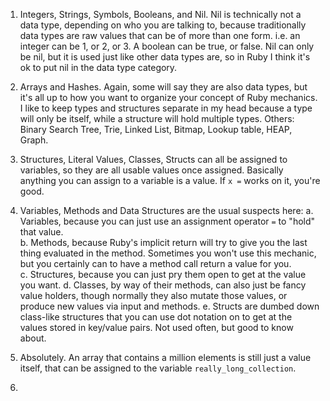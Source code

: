 1. Integers, Strings, Symbols, Booleans, and Nil. Nil is technically not a data type, depending on who you 
   are talking to, because traditionally data types are raw values that can be of more than one form. i.e. an 
   integer can be 1, or 2, or 3. A boolean can be true, or false. Nil can only be nil, but it is used just like 
   other data types are, so in Ruby I think it's ok to put nil in the data type category.
   
2. Arrays and Hashes. Again, some will say they are also data types, but it's all up to how you want to organize 
   your concept of Ruby mechanics. I like to keep types and structures separate in my head because a type will 
   only be itself, while a structure will hold multiple types.
   Others: Binary Search Tree, Trie, Linked List, Bitmap, Lookup table, HEAP, Graph.

3. Structures, Literal Values, Classes, Structs can all be assigned to variables, so they are all usable values
   once assigned. Basically anything you can assign to a variable is a value. If `x =` works on it, you're good.
   
4. Variables, Methods and Data Structures are the usual suspects here: 
   a. Variables, because you can just use an assignment operator `=` to "hold" that value. <br> 
   b. Methods, because Ruby's implicit return will try to give you the last thing evaluated in the method.
      Sometimes you won't use this mechanic, but you certainly can to have a method call return a value for you. <br>
   c. Structures, because you can just pry them open to get at the value you want.
   d. Classes, by way of their methods, can also just be fancy value holders, though normally they also mutate 
      those values, or produce new values via input and methods.
   e. Structs are dumbed down class-like structures that you can use dot notation on to get at the values
      stored in key/value pairs. Not used often, but good to know about. 
    
5. Absolutely. An array that contains a million elements is still just a value itself, that can be assigned to 
   the variable `really_long_collection`.
   
6.    
